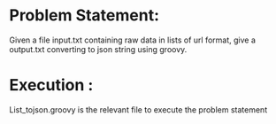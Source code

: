 # Problem Statement:
Given a file input.txt containing raw data in lists of url format, give a output.txt converting to json string using groovy.

# Execution :

List_tojson.groovy is the relevant file to execute the problem statement


